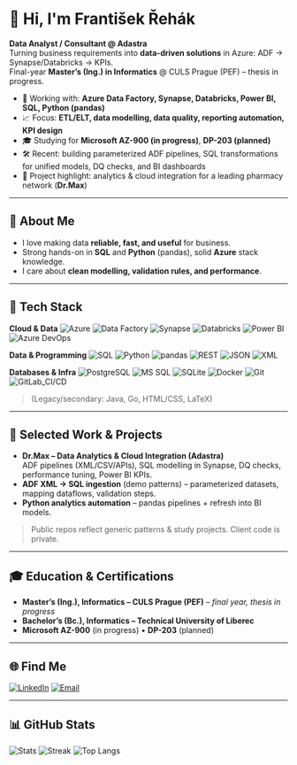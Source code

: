 # 👋 Hi, I'm František Řehák

**Data Analyst / Consultant @ Adastra**  
Turning business requirements into **data-driven solutions** in Azure: ADF → Synapse/Databricks -> KPIs.  
Final-year **Master’s (Ing.) in Informatics** @ CULS Prague (PEF) – thesis in progress.

- 🧪 Working with: **Azure Data Factory, Synapse, Databricks, Power BI, SQL, Python (pandas)**  
- 📈 Focus: **ETL/ELT, data modelling, data quality, reporting automation, KPI design**  
- 🎓 Studying for **Microsoft AZ-900 (in progress)**, **DP-203 (planned)**  
- 🛠️ Recent: building parameterized ADF pipelines, SQL transformations for unified models, DQ checks, and BI dashboards  
- 💊 Project highlight: analytics & cloud integration for a leading pharmacy network (**Dr.Max**)

---

## 💫 About Me
- I love making data **reliable, fast, and useful** for business.  
- Strong hands-on in **SQL** and **Python** (pandas), solid **Azure** stack knowledge.  
- I care about **clean modelling, validation rules, and performance**.

---

## 🧰 Tech Stack

**Cloud & Data**
![Azure](https://img.shields.io/badge/Azure-0089D6?logo=microsoft-azure&logoColor=white)
![Data Factory](https://img.shields.io/badge/Azure_Data_Factory-0062AD?logo=microsoft-azure&logoColor=white)
![Synapse](https://img.shields.io/badge/Azure_Synapse-0078D4?logo=azure-synapse-analytics&logoColor=white)
![Databricks](https://img.shields.io/badge/Databricks-FF3621?logo=databricks&logoColor=white)
![Power BI](https://img.shields.io/badge/Power_BI-F2C811?logo=powerbi&logoColor=black)
![Azure DevOps](https://img.shields.io/badge/Azure_DevOps-0078D7?logo=azure-devops&logoColor=white)

**Data & Programming**
![SQL](https://img.shields.io/badge/Advanced_SQL-025E8C?logo=postgresql&logoColor=white)
![Python](https://img.shields.io/badge/Python-3776AB?logo=python&logoColor=white)
![pandas](https://img.shields.io/badge/pandas-150458?logo=pandas&logoColor=white)
![REST](https://img.shields.io/badge/REST_APIs-000000)
![JSON](https://img.shields.io/badge/JSON-000000)
![XML](https://img.shields.io/badge/XML-000000)

**Databases & Infra**
![PostgreSQL](https://img.shields.io/badge/PostgreSQL-336791?logo=postgresql&logoColor=white)
![MS SQL](https://img.shields.io/badge/MS_SQL_Server-CC2927?logo=microsoft-sql-server&logoColor=white)
![SQLite](https://img.shields.io/badge/SQLite-003B57?logo=sqlite&logoColor=white)
![Docker](https://img.shields.io/badge/Docker-2496ED?logo=docker&logoColor=white)
![Git](https://img.shields.io/badge/Git-F05032?logo=git&logoColor=white)
![GitLab_CI/CD](https://img.shields.io/badge/GitLab_CI%2FCD-FC6D26?logo=gitlab&logoColor=white)

> (Legacy/secondary: Java, Go, HTML/CSS, LaTeX)

---

## 🔭 Selected Work & Projects
- **Dr.Max – Data Analytics & Cloud Integration (Adastra)**  
  ADF pipelines (XML/CSV/APIs), SQL modelling in Synapse, DQ checks, performance tuning, Power BI KPIs.
- **ADF XML → SQL ingestion** (demo patterns) – parameterized datasets, mapping dataflows, validation steps.
- **Python analytics automation** – pandas pipelines + refresh into BI models.

> Public repos reflect generic patterns & study projects. Client code is private.

---

## 🎓 Education & Certifications
- **Master’s (Ing.), Informatics – CULS Prague (PEF)** – *final year, thesis in progress*  
- **Bachelor’s (Bc.), Informatics – Technical University of Liberec**  
- **Microsoft AZ-900** (in progress) • **DP-203** (planned)

---

## 🌐 Find Me
[![LinkedIn](https://img.shields.io/badge/LinkedIn-%230077B5.svg?logo=linkedin&logoColor=white)](https://linkedin.com/in/frantisek-rehak)
[![Email](https://img.shields.io/badge/Email-fanda.rehak1%40gmail.com-red)](mailto:fanda.rehak1@gmail.com)

---

## 📊 GitHub Stats
![Stats](https://github-readme-stats.vercel.app/api?username=RehakFrantisek&theme=dark&hide_border=false&show_icons=true)
![Streak](https://github-readme-streak-stats.herokuapp.com/?user=RehakFrantisek&theme=dark&hide_border=false)
![Top Langs](https://github-readme-stats.vercel.app/api/top-langs/?username=RehakFrantisek&theme=dark&hide_border=false&layout=compact)

